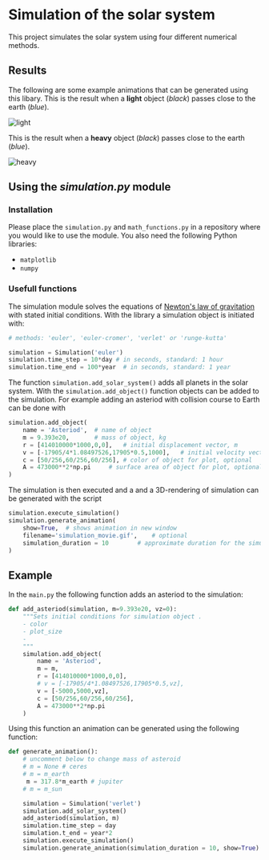 # Simulation of the solar system

This project simulates the solar system using four different numerical methods.

## Results

The following are some example animations that can be generated using this libary.  This is the result when a **light** object (*black*) passes close to the earth (*blue*).

![light](light-object.gif)

This is the result when a **heavy** object (*black*) passes close to the earth (*blue*).

![heavy](heavy-object.gif)

## Using the *simulation.py* module

### Installation

Please place the `simulation.py` and `math_functions.py` in a repository where you would like to use the module. You also need the following Python libraries:

- `matplotlib`
- `numpy`

### Usefull functions

The simulation module solves the equations of [Newton's law of gravitation](https://en.wikipedia.org/wiki/Kepler%27s_laws_of_planetary_motion#Newton's_law_of_gravitation) with stated initial conditions. With the library a simulation object is initiated with:

```python
# methods: 'euler', 'euler-cromer', 'verlet' or 'runge-kutta'

simulation = Simulation('euler')
simulation.time_step = 10*day # in seconds, standard: 1 hour
simulation.time_end = 100*year  # in seconds, standard: 1 year
```

The function  `simulation.add_solar_system()` adds all planets in the solar system. With the `simulation.add_object()` function objects can be added to the simulation.  For example adding an asteriod with collision course to Earth can be done with

```python
simulation.add_object(
    name = 'Asteriod',	# name of object
    m = 9.393e20,		# mass of object, kg
    r = [414010000*1000,0,0],	# initial displacement vector, m
    v = [-17905/4*1.08497526,17905*0.5,1000],	# initial velocity vector, m/s
    c = [50/256,60/256,60/256],	# color of object for plot, optional
    A = 473000**2*np.pi		# surface area of object for plot, optional 
)
```

The simulation is then executed and a and a 3D-rendering of simulation can be generated with the script

```python
simulation.execute_simulation()
simulation.generate_animation(
	show=True,	# shows animation in new window
	filename='simulation_movie.gif',	# optional
	simulation_duration = 10 		# approximate duration for the simulation, s, default is 10
)
```

## Example 

In the `main.py` the following function adds an asteriod to the simulation:

```python
def add_asteriod(simulation, m=9.393e20, vz=0):
    """Sets initial conditions for simulation object .
    - color
    - plot_size
    -
    """
    simulation.add_object(
        name = 'Asteriod',
        m = m,
        r = [414010000*1000,0,0],
        # v = [-17905/4*1.08497526,17905*0.5,vz],
        v = [-5000,5000,vz],
        c = [50/256,60/256,60/256],
        A = 473000**2*np.pi
    )
```

Using this function an animation can be generated using the following function:

```python
def generate_animation():
    # uncomment below to change mass of asteroid
    # m = None # ceres
    # m = m_earth
     m = 317.8*m_earth # jupiter
    # m = m_sun

    simulation = Simulation('verlet')
    simulation.add_solar_system()
    add_asteriod(simulation, m)
    simulation.time_step = day
    simulation.t_end = year*2
    simulation.execute_simulation()
    simulation.generate_animation(simulation_duration = 10, show=True)
```
